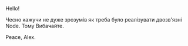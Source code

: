 Hello!

Чесно кажучи не дуже зрозумів як треба було реалізувати двозв'язні Node.
Тому Вибачайте.

Peace,
Alex. 